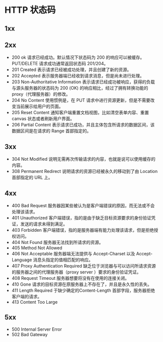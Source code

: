 # HTTP 状态码

## 1xx

## 2xx

- 200 ok 请求已经成功。默认情况下状态码为 200 的响应可以被缓存。PUT/DELETE 请求成功通常返回状态码 201/204。
- 201 Created 表示请求已经被成功处理，并且创建了新的资源。
- 202 Accepted 表示服务器端已经收到请求消息，但是尚未进行处理。
- 203 Non-Authoritative Information 表示请求已经成功被响应，获得的负载与源头服务器的状态码为 200 (OK) 的响应相比，经过了拥有转换功能的 proxy（代理服务器）的修改。
- 204 No Content 使用惯例是，在 PUT 请求中进行资源更新，但是不需要改变当前展示给用户的页面。
- 205 Reset Content 通知客户端重置文档视图，比如清空表单内容、重置 canvas 状态或者刷新用户界面。
- 206 Partial Content 表示请求已成功，并且主体包含所请求的数据区间，该数据区间是在请求的 Range 首部指定的。

## 3xx

- 304 Not Modified 说明无需再次传输请求的内容，也就是说可以使用缓存的内容。
- 308 Permanent Redirect 说明请求的资源已经被永久的移动到了由 Location 首部指定的 URL 上。

## 4xx

- 400 Bad Request 服务器因某些被认为是客户端错误的原因，而无法或不会处理该请求。
- 401 Unauthorized 客户端错误，指的是由于缺乏目标资源要求的身份验证凭证，发送的请求未得到满足。
- 403 Forbidden 客户端错误，指的是服务器端有能力处理该请求，但是拒绝授权访问。
- 404 Not Found 服务器无法找到所请求的资源。
- 405 Method Not Allowed
- 406 Not Acceptable 服务器端无法提供与 Accept-Charset 以及 Accept-Language 消息头指定的值相匹配的响应。
- 407 Proxy Authentication Required 缺乏位于浏览器与可以访问所请求资源的服务器之间的代理服务器（proxy server ）要求的身份验证凭证。
- 408 Request Timeout 服务器想要将没有在使用的连接关闭。
- 410 Gone 请求的目标资源在原服务器上不存在了，并且是永久性的丢失。
- 411 Length Required 于缺少确定的Content-Length 首部字段，服务器拒绝客户端的请求。
- 413 Content Too Large

## 5xx

- 500 Internal Server Error
- 502 Bad Gateway
